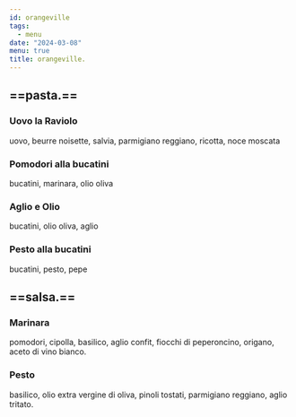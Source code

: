 ```yaml
---
id: orangeville
tags:
  - menu
date: "2024-03-08"
menu: true
title: orangeville.
---
```


## ==pasta.==

### Uovo la Raviolo

uovo, beurre noisette, salvia, parmigiano reggiano, ricotta, noce moscata

<!-- sage, brown butter, parmigiano reggiano, ricotta, nutmeg -->

### Pomodori alla bucatini

bucatini, marinara, olio oliva

### Aglio e Olio

bucatini, olio oliva, aglio

### Pesto alla bucatini

bucatini, pesto, pepe

## ==salsa.==

### Marinara

pomodori, cipolla, basilico, aglio confit, fiocchi di peperoncino, origano, aceto di vino bianco.

<!-- san marzano tomatoes, onion, basil, garlic confit, chilli flakes, oregano, white wine vinegar -->


### Pesto

basilico, olio extra vergine di oliva, pinoli tostati, parmigiano reggiano, aglio tritato.

<!-- basil, extra virgin olive oil, toasted pine nuts, parmigiano reggiano, minced garlic -->
